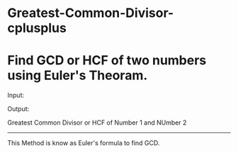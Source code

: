 Greatest-Common-Divisor-cplusplus
=================================

Find GCD or HCF of two numbers using Euler's Theoram.
======================================================
Input:

<Number1> <Number2>

Output:

Greatest Common Divisor or HCF of Number 1 and NUmber 2

------------------------------------------------------
This Method is know as Euler's formula to find GCD.
